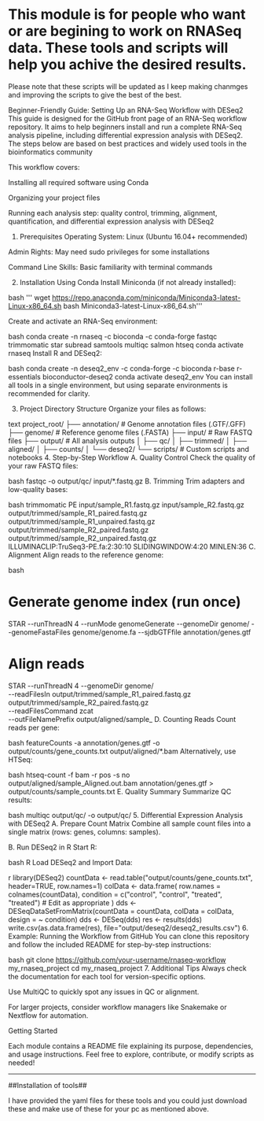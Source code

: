 # This module is for people who want or are begining to work on RNASeq data. These tools and scripts will help you achive the desired results.

Please note that these scripts will be updated as I keep making chanmges and improving the scripts to give the best of the best.

Beginner-Friendly Guide: Setting Up an RNA-Seq Workflow with DESeq2
This guide is designed for the GitHub front page of an RNA-Seq workflow repository. It aims to help beginners install and run a complete RNA-Seq analysis pipeline, including differential expression analysis with DESeq2. The steps below are based on best practices and widely used tools in the bioinformatics community

This workflow covers:

Installing all required software using Conda

Organizing your project files

Running each analysis step: quality control, trimming, alignment, quantification, and differential expression analysis with DESeq2

1. Prerequisites
Operating System: Linux (Ubuntu 16.04+ recommended)

Admin Rights: May need sudo privileges for some installations

Command Line Skills: Basic familiarity with terminal commands

2. Installation Using Conda
Install Miniconda (if not already installed):

bash
'''
wget https://repo.anaconda.com/miniconda/Miniconda3-latest-Linux-x86_64.sh
bash Miniconda3-latest-Linux-x86_64.sh'''

Create and activate an RNA-Seq environment:

bash
conda create -n rnaseq -c bioconda -c conda-forge fastqc trimmomatic star subread samtools multiqc salmon htseq
conda activate rnaseq
Install R and DESeq2:

bash
conda create -n deseq2_env -c conda-forge -c bioconda r-base r-essentials bioconductor-deseq2
conda activate deseq2_env
You can install all tools in a single environment, but using separate environments is recommended for clarity.

3. Project Directory Structure
Organize your files as follows:

text
project_root/
├── annotation/        # Genome annotation files (.GTF/.GFF)
├── genome/            # Reference genome files (.FASTA)
├── input/             # Raw FASTQ files
├── output/            # All analysis outputs
│   ├── qc/
│   ├── trimmed/
│   ├── aligned/
│   ├── counts/
│   └── deseq2/
└── scripts/           # Custom scripts and notebooks
4. Step-by-Step Workflow
A. Quality Control
Check the quality of your raw FASTQ files:

bash
fastqc -o output/qc/ input/*.fastq.gz
B. Trimming
Trim adapters and low-quality bases:

bash
trimmomatic PE input/sample_R1.fastq.gz input/sample_R2.fastq.gz \
  output/trimmed/sample_R1_paired.fastq.gz output/trimmed/sample_R1_unpaired.fastq.gz \
  output/trimmed/sample_R2_paired.fastq.gz output/trimmed/sample_R2_unpaired.fastq.gz \
  ILLUMINACLIP:TruSeq3-PE.fa:2:30:10 SLIDINGWINDOW:4:20 MINLEN:36
C. Alignment
Align reads to the reference genome:

bash
# Generate genome index (run once)
STAR --runThreadN 4 --runMode genomeGenerate --genomeDir genome/ --genomeFastaFiles genome/genome.fa --sjdbGTFfile annotation/genes.gtf

# Align reads
STAR --runThreadN 4 --genomeDir genome/ \
  --readFilesIn output/trimmed/sample_R1_paired.fastq.gz output/trimmed/sample_R2_paired.fastq.gz \
  --readFilesCommand zcat \
  --outFileNamePrefix output/aligned/sample_
D. Counting Reads
Count reads per gene:

bash
featureCounts -a annotation/genes.gtf -o output/counts/gene_counts.txt output/aligned/*.bam
Alternatively, use HTSeq:

bash
htseq-count -f bam -r pos -s no output/aligned/sample_Aligned.out.bam annotation/genes.gtf > output/counts/sample_counts.txt
E. Quality Summary
Summarize QC results:

bash
multiqc output/qc/ -o output/qc/
5. Differential Expression Analysis with DESeq2
A. Prepare Count Matrix
Combine all sample count files into a single matrix (rows: genes, columns: samples).

B. Run DESeq2 in R
Start R:

bash
R
Load DESeq2 and Import Data:

r
library(DESeq2)
countData <- read.table("output/counts/gene_counts.txt", header=TRUE, row.names=1)
colData <- data.frame(
  row.names = colnames(countData),
  condition = c("control", "control", "treated", "treated") # Edit as appropriate
)
dds <- DESeqDataSetFromMatrix(countData = countData, colData = colData, design = ~ condition)
dds <- DESeq(dds)
res <- results(dds)
write.csv(as.data.frame(res), file="output/deseq2/deseq2_results.csv")
6. Example: Running the Workflow from GitHub
You can clone this repository and follow the included README for step-by-step instructions:

bash
git clone https://github.com/your-username/rnaseq-workflow my_rnaseq_project
cd my_rnaseq_project
7. Additional Tips
Always check the documentation for each tool for version-specific options.

Use MultiQC to quickly spot any issues in QC or alignment.

For larger projects, consider workflow managers like Snakemake or Nextflow for automation.

Getting Started

Each module contains a README file explaining its purpose, dependencies, and usage instructions. Feel free to explore, contribute, or modify scripts as needed!

_________________________________________________________________________________________

##Installation of tools##

I have provided the yaml files for these tools and you could just download these and make use of these for your pc as mentioned above. 


